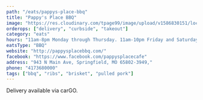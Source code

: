 ```yaml
---
path: "/eats/pappys-place-bbq"
title: "Pappy's Place BBQ"
image: "https://res.cloudinary.com/tpage99/image/upload/v1586830151/local417eats/local417eatslogo.png"
orderops: ["delivery", "curbside", "takeout"]
category: "eats"
hours: "11am-8pm Monday through Thursday. 11am-10pm Friday and Saturday"
eatsType: "BBQ"
website: "http://pappysplacebbq.com/"
facebook: "https://www.facebook.com/pappysplacecafe"
address: "943 N Main Ave, Springfield, MO 65802-3949,"
phone: "4173680000"
tags: ["bbq", "ribs", "brisket", "pulled pork"]
---
```


Delivery available via carGO.